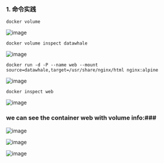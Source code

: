 ### 1. 命令实践 ###


```
docker volume
```

![image](https://user-images.githubusercontent.com/39177230/115022091-7a3b2180-9eef-11eb-8af3-f61cae327fd2.png)


```
docker volume inspect datawhale
```

![image](https://user-images.githubusercontent.com/39177230/115022237-b1a9ce00-9eef-11eb-8564-7c18c5ef0610.png)


```
docker run -d -P --name web --mount source=datawhale,target=/usr/share/nginx/html nginx:alpine
```

![image](https://user-images.githubusercontent.com/39177230/115022827-84115480-9ef0-11eb-9c5e-a7d0bf37f730.png)



```
docker inspect web
```

![image](https://user-images.githubusercontent.com/39177230/115023079-e0747400-9ef0-11eb-9e3c-5803a4d9dc0d.png)

### we can see the container web with volume info:###

![image](https://user-images.githubusercontent.com/39177230/115023395-511b9080-9ef1-11eb-8be4-945956a476e9.png)

![image](https://user-images.githubusercontent.com/39177230/115024128-3eee2200-9ef2-11eb-84d0-824714cd4faf.png)

![image](https://user-images.githubusercontent.com/39177230/115023928-f9c9f000-9ef1-11eb-8d2a-f4228e71eda6.png)








